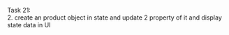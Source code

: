  Task 21:<br>
 2. create an product object in state and update 2 property of it and display
 state data in UI
